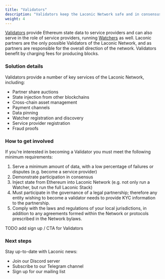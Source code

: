 ```yaml
---
title: "Validators"
description: "Validators keep the Laconic Network safe and in consensus."
weight: 4
---
```


[Validators](/glossary/validator/) provide Ethereum state data to service providers and can also serve in the role of service providers, running [Watchers](/glossary/watcher/) as well. Laconic partners are the only possible Validators of the Laconic Network, and as partners are responsible for the overall direction of the network. Validators benefit by charging fees for producing blocks.

### Solution details

Validators provide a number of key services of the Laconic Network, including:

- Partner share auctions
- State injection from other blockchains
- Cross-chain asset management
- Payment channels
- Data pinning
- Watcher registration and discovery
- Service provider registration
- Fraud proofs

### How to get involved

If you're interested in becoming a Validator you must meet the following minimum requirements:

1. Serve a minimum amount of data, with a low percentage of failures or disputes (e.g. become a service provider)
2. Demonstrate participation in consensus
3. Inject state from Ethereum into Laconic Network (e.g. not only run a Watcher, but run the full Laconic Stack)
4. Must participate in the governance of a legal partnership; therefore any entity wishing to become a validator needs to provide KYC information to the partnership.
5. Comply with the laws and regulations of your local jurisdictions, in addition to any agreements formed within the Network or protocols prescribed in the Network bylaws.

TODO add sign up / CTA for Validators

### Next steps

Stay up-to-date with Laconic news:
- Join our Discord server
- Subscribe to our Telegram channel
- Sign up for our mailing list
